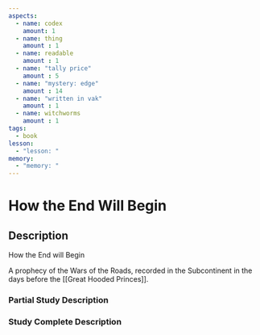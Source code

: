 ```yaml
---
aspects: 
  - name: codex
    amount: 1
  - name: thing
    amount : 1
  - name: readable
    amount : 1
  - name: "tally price"
    amount : 5
  - name: "mystery: edge"
    amount : 14
  - name: "written in vak"
    amount : 1
  - name: witchworms
    amount : 1
tags:
  - book
lesson:
  - "lesson: "
memory:
  - "memory: "
---
```


# How the End Will Begin

## Description
How the End will Begin

A prophecy of the Wars of the Roads, recorded in the Subcontinent in the days before the [[Great Hooded Princes]].
### Partial Study Description

### Study Complete Description
